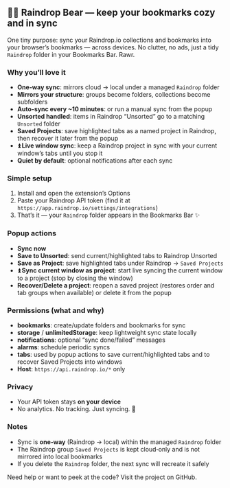## 🐻‍❄️ Raindrop Bear — keep your bookmarks cozy and in sync

One tiny purpose: sync your Raindrop.io collections and bookmarks into your browser’s bookmarks — across devices. No clutter, no ads, just a tidy `Raindrop` folder in your Bookmarks Bar. Rawr.

### Why you’ll love it

- **One‑way sync**: mirrors cloud → local under a managed `Raindrop` folder
- **Mirrors your structure**: groups become folders, collections become subfolders
- **Auto‑sync every ~10 minutes**: or run a manual sync from the popup
- **Unsorted handled**: items in Raindrop “Unsorted” go to a matching `Unsorted` folder
- **Saved Projects**: save highlighted tabs as a named project in Raindrop, then recover it later from the popup
- **⏫ Live window sync**: keep a Raindrop project in sync with your current window’s tabs until you stop it
- **Quiet by default**: optional notifications after each sync

### Simple setup

1. Install and open the extension’s Options
2. Paste your Raindrop API token (find it at `https://app.raindrop.io/settings/integrations`)
3. That’s it — your `Raindrop` folder appears in the Bookmarks Bar ✨

### Popup actions

- **Sync now**
- **Save to Unsorted**: send current/highlighted tabs to Raindrop Unsorted
- **Save as Project**: save highlighted tabs under Raindrop → `Saved Projects`
- **⏫ Sync current window as project**: start live syncing the current window to a project (stop by closing the window)
- **Recover/Delete a project**: reopen a saved project (restores order and tab groups when available) or delete it from the popup

### Permissions (what and why)

- **bookmarks**: create/update folders and bookmarks for sync
- **storage** / **unlimitedStorage**: keep lightweight sync state locally
- **notifications**: optional “sync done/failed” messages
- **alarms**: schedule periodic syncs
- **tabs**: used by popup actions to save current/highlighted tabs and to recover Saved Projects into windows
- **Host**: `https://api.raindrop.io/*` only

### Privacy

- Your API token stays **on your device**
- No analytics. No tracking. Just syncing. 💙

### Notes

- Sync is **one‑way** (Raindrop → local) within the managed `Raindrop` folder
- The Raindrop group `Saved Projects` is kept cloud‑only and is not mirrored into local bookmarks
- If you delete the `Raindrop` folder, the next sync will recreate it safely

Need help or want to peek at the code? Visit the project on GitHub.
